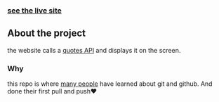 ### [see the live site](https://quotes-daily.netlify.app/)

## About the project
the website calls a [quotes API](https://programming-quotes-api.herokuapp.com) and displays it on the screen.

### Why
this repo is where [many people](https://github.com/rabeeh-ta/daily-quotes/graphs/contributors) have learned about git and github. And done their first pull and push❤️




